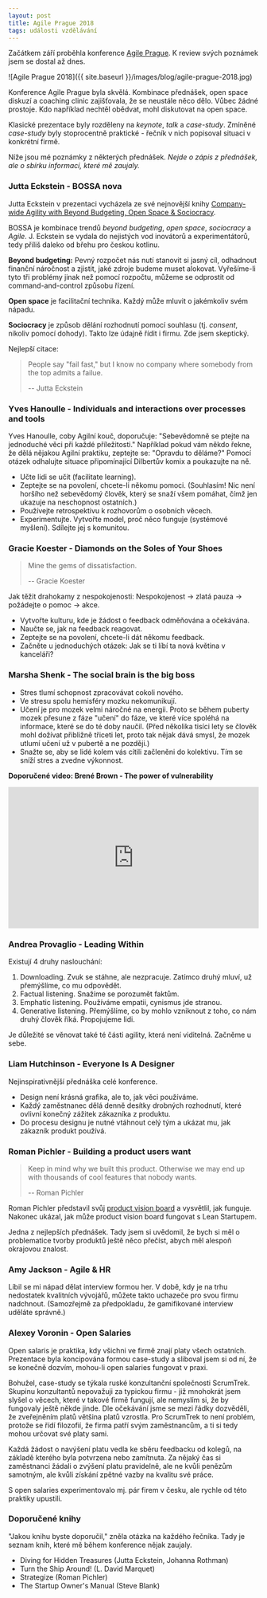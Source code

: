 ```yaml
---
layout: post
title: Agile Prague 2018
tags: události vzdělávání
---
```


Začátkem září proběhla konference [Agile Prague](https://agileprague.com/).
K review svých poznámek jsem se dostal až dnes.

<!--more-->

![Agile Prague 2018]({{ site.baseurl }}/images/blog/agile-prague-2018.jpg)

Konference Agile Prague byla skvělá. Kombinace přednášek, open space diskuzí a
coaching clinic zajišťovala, že se neustále něco dělo. Vůbec žádné prostoje.
Kdo například nechtěl obědvat, mohl diskutovat na open space.

Klasické prezentace byly rozděleny na *keynote*, *talk* a *case-study*.
Zmíněné *case-study* byly stoprocentně praktické - řečník v nich popisoval
situaci v konkrétní firmě.

Níže jsou mé poznámky z některých přednášek.
*Nejde o zápis z přednášek, ale o sbírku informací, které mě zaujaly.*

### Jutta Eckstein - BOSSA nova

Jutta Eckstein v prezentaci vycházela ze své nejnovější knihy
[Company-wide Agility with Beyond Budgeting, Open Space & Sociocracy](https://leanpub.com/bossanova).

BOSSA je kombinace trendů *beyond budgeting*, *open space*, *sociocracy* a *Agile*.
J. Eckstein se vydala do nejistých vod inovátorů a experimentátorů,
tedy příliš daleko od břehu pro českou kotlinu.

**Beyond budgeting:** Pevný rozpočet nás nutí stanovit si jasný cíl, odhadnout finanční náročnost
a zjistit, jaké zdroje budeme muset alokovat. Vyřešíme-li tyto tři problémy jinak než pomocí rozpočtu, můžeme
se odprostit od command-and-control způsobu řízení.

**Open space** je facilitační technika. Každý může mluvit o jakémkoliv svém nápadu.

**Sociocracy** je způsob dělání rozhodnutí pomocí souhlasu (tj. *consent*, nikoliv pomocí dohody).
Takto lze údajně řídit i firmu. Zde jsem skeptický.

Nejlepší citace:

> People say "fail fast," but
> I know no company where somebody from the top admits a failue.
>
> -- Jutta Eckstein

### Yves Hanoulle - Individuals and interactions over processes and tools

Yves Hanoulle, coby Agilní kouč, doporučuje: "Sebevědomně se ptejte na jednoduché věci
při každé příležitosti." Například pokud vám někdo řekne, že dělá nějakou Agilní
praktiku, zeptejte se: "Opravdu to děláme?"
Pomocí otázek odhalujte situace připomínající Dilbertův komix a poukazujte na ně.

- Učte lidi se učit (facilitate learning).
- Zeptejte se na povolení, chcete-li někomu pomoci. (Souhlasím! Nic není horšího než
  sebevědomý člověk, který se snaží všem pomáhat, čímž jen ukazuje na neschopnost ostatních.)
- Používejte retrospektivu k rozhovorům o osobních věcech.
- Experimentujte. Vytvořte model, proč něco funguje (systémové myšlení). Sdílejte jej s komunitou.

### Gracie Koester - Diamonds on the Soles of Your Shoes

> Mine the gems of dissatisfaction.
>
> -- Gracie Koester

Jak těžit drahokamy z nespokojenosti: Nespokojenost → zlatá pauza → požádejte o pomoc → akce.

- Vytvořte kulturu, kde je žádost o feedback odměňována a očekávána.
- Naučte se, jak na feedback reagovat.
- Zeptejte se na povolení, chcete-li dát někomu feedback.
- Začněte u jednoduchých otázek: Jak se ti líbí ta nová květina v kanceláři?

### Marsha Shenk - The social brain is the big boss

- Stres tlumí schopnost zpracovávat cokoli nového.
- Ve stresu spolu hemisféry mozku nekomunikují.
- Učení je pro mozek velmi náročné na energii. Proto se během puberty mozek přesune z fáze "učení"
  do fáze, ve které více spoléhá na informace, které se do té doby naučil.
  (Před několika tisíci lety se člověk mohl dožívat přibližně třiceti let, proto tak nějak dává smysl, že
  mozek utlumí učení už v pubertě a ne později.)
- Snažte se, aby se lidé kolem vás cítili začleněni do kolektivu. Tím se sníží stres a zvedne výkonnost.

**Doporučené video: Brené Brown - The power of vulnerability**
<div style="max-width:854px">
  <div style="position:relative;height:0;padding-bottom:56.25%">
    <iframe src="https://embed.ted.com/talks/brene_brown_on_vulnerability" width="854" height="480" style="position:absolute;left:0;top:0;width:100%;height:100%" frameborder="0" scrolling="no" allowfullscreen></iframe>
  </div>
</div>

### Andrea Provaglio - Leading Within

Existují 4 druhy naslouchání:

1. Downloading. Zvuk se stáhne, ale nezpracuje. Zatímco druhý mluví, už přemýšlíme, co mu odpovědět.
1. Factual listening. Snažíme se porozumět faktům.
1. Emphatic listening. Používáme empatii, cynismus jde stranou.
1. Generative listening. Přemýšlíme, co by mohlo vzniknout z toho, co nám druhý člověk říká. Propojujeme lidi.

Je důležité se věnovat také té části agility, která není viditelná. Začněme u sebe.

### Liam Hutchinson - Everyone Is A Designer

Nejinspirativnější přednáška celé konference.

- Design není krásná grafika, ale to, jak věci používáme.
- Každý zaměstnanec dělá denně desítky drobných rozhodnutí, které ovlivní konečný zážitek zákazníka z produktu.
- Do procesu designu je nutné vtáhnout celý tým a ukázat mu, jak zákazník produkt používá.

### Roman Pichler - Building a product users want

> Keep in mind why we built this product. Otherwise we may end up with thousands of cool
> features that nobody wants.
>
> -- Roman Pichler

Roman Pichler představil svůj [product vision board](https://www.romanpichler.com/tools/vision-board/)
a vysvětlil, jak funguje. Nakonec ukázal, jak může product vision board fungovat s Lean Startupem.

Jedna z nejlepších přednášek. Tady jsem si uvědomil, že bych si měl o problematice
tvorby produktů ještě něco přečíst, abych měl alespoň okrajovou znalost.

### Amy Jackson - Agile & HR

Líbil se mi nápad dělat interview formou her. V době, kdy je na trhu nedostatek kvalitních vývojářů,
můžete takto uchazeče pro svou firmu nadchnout. (Samozřejmě za předpokladu, že gamifikované
interview uděláte správně.)

### Alexey Voronin - Open Salaries

Open salaris je praktika, kdy všichni ve firmě znají platy všech ostatních.
Prezentace byla koncipována formou case-study a sliboval jsem si od ní,
že se konečně dozvím, mohou-li open salaries fungovat v praxi.

Bohužel, case-study se týkala ruské konzultanční společnosti ScrumTrek.
Skupinu konzultantů nepovažuji za typickou firmu - již mnohokrát jsem slyšel o věcech,
které v takové firmě fungují, ale nemyslím si, že by fungovaly ještě někde jinde.
Dle očekávání jsme se mezi řádky dozvěděli, že zveřejněním platů většina platů vzrostla.
Pro ScrumTrek to není problém, protože se řídí filozofií, že firma patří svým zaměstnancům,
a ti si tedy mohou určovat své platy sami.

Každá žádost o navýšení platu vedla ke sběru feedbacku od kolegů, na základě kterého byla
potvrzena nebo zamítnuta. Za nějaký čas si zaměstnanci žádali o zvýšení platu pravidelně, ale
ne kvůli penězům samotným, ale kvůli získání zpětné vazby na kvalitu své práce.

S open salaries experimentovalo mj. pár firem v česku, ale rychle od této praktiky upustili.

### Doporučené knihy

"Jakou knihu byste doporučil," zněla otázka na každého řečníka.
Tady je seznam knih, které mě během konference nějak zaujaly.

- Diving for Hidden Treasures (Jutta Eckstein, Johanna Rothman)
- Turn the Ship Around! (L. David Marquet)
- Strategize (Roman Pichler)
- The Startup Owner's Manual (Steve Blank)
